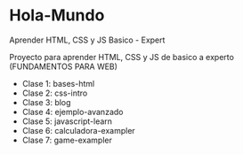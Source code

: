 # Hola-Mundo

Aprender HTML, CSS y JS Basico - Expert

Proyecto para aprender HTML, CSS y JS de basico a experto (FUNDAMENTOS PARA WEB)

- Clase 1: bases-html
- Clase 2: css-intro
- Clase 3: blog
- Clase 4: ejemplo-avanzado
- Clase 5: javascript-learn
- Clase 6: calculadora-exampler
- Clase 7: game-exampler

